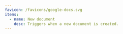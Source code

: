 ```yaml
---
favicon: /favicons/google-docs.svg
items:
  - name: New document
    desc: Triggers when a new document is created.
---
```


<script setup>
  import CustomListing from '../../components/CustomListing.vue'
</script>

<CustomListing />
